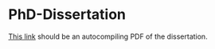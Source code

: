 # PhD-Dissertation
[This link](https://latexonline.cc/compile?git=https://github.com/niemasd/PhD-Dissertation&target=main.tex&command=pdflatex) should be an autocompiling PDF of the dissertation.
